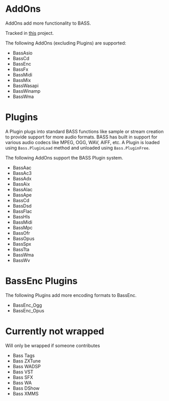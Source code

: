 # AddOns
AddOns add more functionality to BASS.

Tracked in [this](https://github.com/ManagedBass/ManagedBass.PInvoke/projects/2) project.

The following AddOns (excluding Plugins) are supported:
- BassAsio
- BassCd
- BassEnc
- BassFx
- BassMidi
- BassMix
- BassWasapi
- BassWinamp
- BassWma

# Plugins
A Plugin plugs into standard BASS functions like sample or stream creation to provide support for more audio formats.
BASS has built in support for various audio codecs like MPEG, OGG, WAV, AIFF, etc.
A Plugin is loaded using `Bass.PluginLoad` method and unloaded using `Bass.PluginFree`.

The following AddOns support the BASS Plugin system.
- BassAac
- BassAc3
- BassAdx
- BassAix
- BassAlac
- BassApe
- BassCd
- BassDsd
- BassFlac
- BassHls
- BassMidi
- BassMpc
- BassOfr
- BassOpus
- BassSpx
- BassTta
- BassWma
- BassWv

# BassEnc Plugins
The following Plugins add more encoding formats to BassEnc.
- BassEnc_Ogg
- BassEnc_Opus

# Currently not wrapped
Will only be wrapped if someone contributes
- Bass Tags
- Bass ZXTune
- Bass WADSP
- Bass VST
- Bass SFX
- Bass WA
- Bass DShow
- Bass XMMS